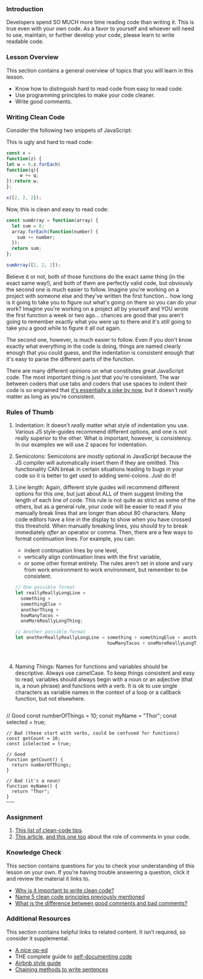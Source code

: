 ### Introduction

Developers spend SO MUCH more time reading code than writing it.  This is true even with your own code.  As a favor to yourself and whoever will need to use, maintain, or further develop your code, please learn to write readable code.

### Lesson Overview

This section contains a general overview of topics that you will learn in this lesson.

- Know how to distinguish hard to read code from easy to read code.
- Use programming principles to make your code cleaner.
- Write good comments.

### Writing Clean Code

Consider the following two snippets of JavaScript:  

This is ugly and hard to read code:

~~~javascript
const x =
function(z) {
let w = 0;z.forEach(
function(q){
     w += q;
});return w;
};

x([2, 2, 2]);
~~~

Now, this is clean and easy to read code:

~~~javascript
const sumArray = function(array) {
  let sum = 0;
  array.forEach(function(number) {
    sum += number;
  });
  return sum;
};

sumArray([2, 2, 2]);
~~~

Believe it or not, both of those functions do the exact same thing \(in the exact same way!\), and both of them are perfectly valid code, but obviously the second one is much easier to follow.  Imagine you're working on a project with someone else and they've written the first function... how long is it going to take you to figure out what's going on there so you can do your work?  Imagine you're working on a project all by yourself and YOU wrote the first function a week or two ago... chances are good that you aren't going to remember exactly what you were up to there and it's _still_ going to take you a good while to figure it all out again.

The second one, however, is much easier to follow.  Even if you don't know exactly what everything in the code is doing, things are named clearly enough that you could guess, and the indentation is consistent enough that it's easy to parse the different parts of the function.

There are many different opinions on what constitutes great JavaScript code.  The most important thing is just that you're consistent.  The war between coders that use tabs and coders that use spaces to indent their code is so engrained that [it's essentially a joke by now](https://www.youtube.com/watch?v=SsoOG6ZeyUI), but it doesn't _really_ matter as long as you're consistent.

### Rules of Thumb

1.  Indentation: It doesn't _really_ matter what style of indentation you use.  Various JS style-guides recommend different options, and one is not really superior to the other.  What _is_ important, however, is consistency.  In our examples we will use 2 spaces for indentation.

2.  Semicolons: Semicolons are _mostly_ optional in JavaScript because the JS compiler will automatically insert them if they are omitted. This functionality CAN break in certain situations leading to bugs in your code so it is better to get used to adding semi-colons.  Just do it!

3. Line length: Again, different style guides will recommend different options for this one, but just about ALL of them suggest limiting the length of each line of code.  This rule is not quite as strict as some of the others, but as a general rule, your code will be easier to read if you manually break lines that are longer than about 80 characters.  Many code editors have a line in the display to show when you have crossed this threshold.   When manually breaking lines, you should try to break immediately _after_ an operator or comma. Then, there are a few ways to format continuation lines. For example, you can:

   - indent continuation lines by one level,
   - vertically align continuation lines with the first variable,
   - or some other format entirely. The rules aren't set in stone and vary from work environment to work environment, but remember to be consistent.

   ~~~javascript
   // One possible format
   let reallyReallyLongLine =
     something +
     somethingElse +
     anotherThing +
     howManyTacos +
     oneMoreReallyLongThing;

   // Another possible format
   let anotherReallyReallyLongLine = something + somethingElse + anotherThing +
                                     howManyTacos + oneMoreReallyLongThing;
   ~~~
   
   ​

4.  Naming Things: Names for functions and variables should be descriptive.  Always use camelCase.  To keep things consistent and easy to read, variables should always begin with a noun or an adjective (that is, a noun phrase) and functions with a verb.  It is ok to use single characters as variable names in the context of a loop or a callback function, but not elsewhere.

    ~~~javascript
// Good
    const numberOfThings = 10;
    const myName = "Thor";
    const selected = true;

    // Bad (these start with verbs, could be confused for functions)
    const getCount = 10;
    const isSelected = true;

    // Good
    function getCount() {
      return numberOfThings;
    }

    // Bad (it's a noun)
    function myName() {
      return "Thor";
    }
    ~~~


### Assignment

<div class="lesson-content__panel" markdown="1">

1.  [This list of clean-code tips](https://onextrapixel.com/10-principles-for-keeping-your-programming-code-clean/).
2.  [This article](https://blog.codinghorror.com/coding-without-comments/), [and this one too](https://blog.codinghorror.com/code-tells-you-how-comments-tell-you-why/) about the role of comments in your code.
</div>

### Knowledge Check

This section contains questions for you to check your understanding of this lesson on your own. If you’re having trouble answering a question, click it and review the material it links to.

- [Why is it important to write clean code?](#writing-clean-code)
- [Name 5 clean code principles previously mentioned](https://onextrapixel.com/10-principles-for-keeping-your-programming-code-clean/)
- [What is the difference between good comments and bad comments?](https://onextrapixel.com/10-principles-for-keeping-your-programming-code-clean/)

### Additional Resources

This section contains helpful links to related content. It isn’t required, so consider it supplemental.

* [A nice op-ed](https://www.martinfowler.com/bliki/CodeAsDocumentation.html)
* THE complete guide to [self-documenting code](http://wiki.c2.com/?SelfDocumentingCode)
* [Airbnb style guide](https://github.com/airbnb/javascript)  
* [Chaining methods to write sentences](https://web.archive.org/web/20190211152543/https://javascriptissexy.com/beautiful-javascript-easily-create-chainable-cascading-methods-for-expressiveness/)   

